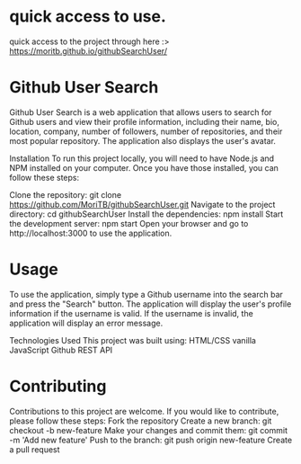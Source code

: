 # quick access to use.
quick access to the project through here :>
https://moritb.github.io/githubSearchUser/
# Github User Search
Github User Search is a web application that allows users to search for Github users and view their profile information, including their name, bio, location, company, number of followers, number of repositories, and their most popular repository. The application also displays the user's avatar.

Installation
To run this project locally, you will need to have Node.js and NPM installed on your computer. Once you have those installed, you can follow these steps:

Clone the repository: git clone https://github.com/MoriTB/githubSearchUser.git
Navigate to the project directory: cd githubSearchUser
Install the dependencies: npm install
Start the development server: npm start
Open your browser and go to http://localhost:3000 to use the application.
# Usage
To use the application, simply type a Github username into the search bar and press the "Search" button. The application will display the user's profile information if the username is valid. If the username is invalid, the application will display an error message.

Technologies Used
This project was built using:
HTML/CSS 
vanilla JavaScript 
Github REST API
# Contributing
Contributions to this project are welcome. If you would like to contribute, please follow these steps:
Fork the repository
Create a new branch: git checkout -b new-feature
Make your changes and commit them: git commit -m 'Add new feature'
Push to the branch: git push origin new-feature
Create a pull request
